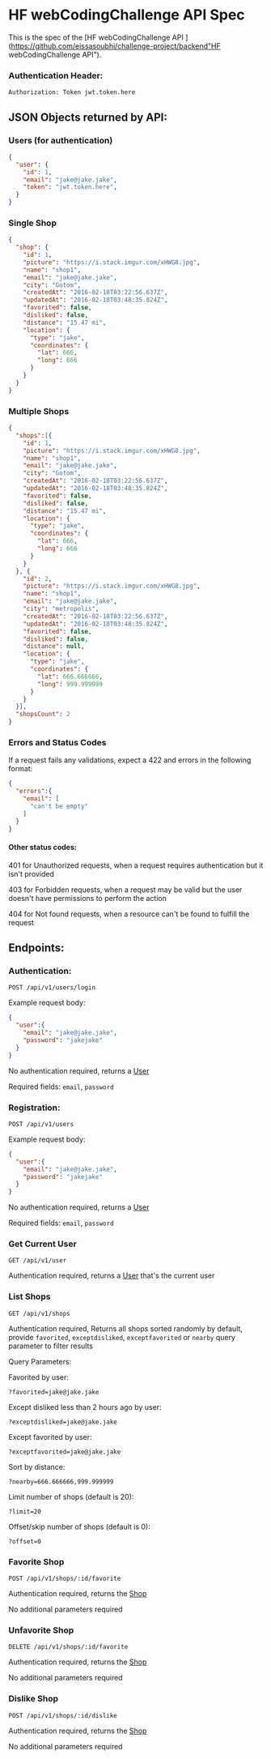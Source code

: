 # HF webCodingChallenge API Spec

This is the spec of the [HF webCodingChallenge API ](https://github.com/eissasoubhi/challenge-project/backend"HF webCodingChallenge API").

### Authentication Header:

`Authorization: Token jwt.token.here`

## JSON Objects returned by API:

### Users (for authentication)

```JSON
{
  "user": {
    "id": 1,
    "email": "jake@jake.jake",
    "token": "jwt.token.here",
  }
}
```

### Single Shop

```JSON
{
  "shop": {
    "id": 1,
    "picture": "https://i.stack.imgur.com/xHWG8.jpg",
    "name": "shop1",
    "email": "jake@jake.jake",
    "city": "Gotom",
    "createdAt": "2016-02-18T03:22:56.637Z",
    "updatedAt": "2016-02-18T03:48:35.824Z",
    "favorited": false,
    "disliked": false,
    "distance": "15.47 mi",
    "location": {
      "type": "jake",
      "coordinates": {
        "lat": 666,
        "long": 666
      }
    }
  }
}
```

### Multiple Shops

```JSON
{
  "shops":[{
    "id": 1,
    "picture": "https://i.stack.imgur.com/xHWG8.jpg",
    "name": "shop1",
    "email": "jake@jake.jake",
    "city": "Gotom",
    "createdAt": "2016-02-18T03:22:56.637Z",
    "updatedAt": "2016-02-18T03:48:35.824Z",
    "favorited": false,
    "disliked": false,
    "distance": "15.47 mi",
    "location": {
      "type": "jake",
      "coordinates": {
        "lat": 666,
        "long": 666
      }
    }
  }, {
    "id": 2,
    "picture": "https://i.stack.imgur.com/xHWG8.jpg",
    "name": "shop1",
    "email": "jake@jake.jake",
    "city": "metropolis",
    "createdAt": "2016-02-18T03:22:56.637Z",
    "updatedAt": "2016-02-18T03:48:35.824Z",
    "favorited": false,
    "disliked": false,
    "distance": null,
    "location": {
      "type": "jake",
      "coordinates": {
        "lat": 666.666666,
        "long": 999.999999
      }
    }
  }],
  "shopsCount": 2
}
```

### Errors and Status Codes

If a request fails any validations, expect a 422 and errors in the following format:

```JSON
{
  "errors":{
    "email": [
      "can't be empty"
    ]
  }
}
```

#### Other status codes:

401 for Unauthorized requests, when a request requires authentication but it isn't provided

403 for Forbidden requests, when a request may be valid but the user doesn't have permissions to perform the action

404 for Not found requests, when a resource can't be found to fulfill the request


## Endpoints:

### Authentication:

`POST /api/v1/users/login`

Example request body:
```JSON
{
  "user":{
    "email": "jake@jake.jake",
    "password": "jakejake"
  }
}
```

No authentication required, returns a [User](#users-for-authentication)

Required fields: `email`, `password`



### Registration:

`POST /api/v1/users`

Example request body:
```JSON
{
  "user":{
    "email": "jake@jake.jake",
    "password": "jakejake"
  }
}
```

No authentication required, returns a [User](#users-for-authentication)

Required fields: `email`, `password`



### Get Current User

`GET /api/v1/user`

Authentication required, returns a [User](#users-for-authentication) that's the current user



### List Shops

`GET /api/v1/shops`

Authentication required, Returns all shops sorted randomly by default, provide `favorited`, `exceptdisliked`, `exceptfavorited` or `nearby` query parameter to filter results

Query Parameters:

Favorited by user:

`?favorited=jake@jake.jake`

Except disliked less than 2 hours ago by user:

`?exceptdisliked=jake@jake.jake`

Except favorited by user:

`?exceptfavorited=jake@jake.jake`

Sort by distance:

`?nearby=666.666666,999.999999`

Limit number of shops (default is 20):

`?limit=20`

Offset/skip number of shops (default is 0):

`?offset=0`



### Favorite Shop

`POST /api/v1/shops/:id/favorite`

Authentication required, returns the [Shop](#single-shop)

No additional parameters required



### Unfavorite Shop

`DELETE /api/v1/shops/:id/favorite`

Authentication required, returns the [Shop](#single-shop)

No additional parameters required



### Dislike Shop

`POST /api/v1/shops/:id/dislike`

Authentication required, returns the [Shop](#single-shop)

No additional parameters required
